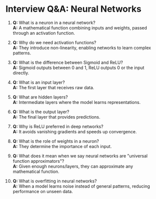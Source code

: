 # Interview Q&A: Neural Networks

1. **Q:** What is a neuron in a neural network?  
   **A:** A mathematical function combining inputs and weights, passed through an activation function.

2. **Q:** Why do we need activation functions?  
   **A:** They introduce non-linearity, enabling networks to learn complex patterns.

3. **Q:** What is the difference between Sigmoid and ReLU?  
   **A:** Sigmoid outputs between 0 and 1, ReLU outputs 0 or the input directly.

4. **Q:** What is an input layer?  
   **A:** The first layer that receives raw data.

5. **Q:** What are hidden layers?  
   **A:** Intermediate layers where the model learns representations.

6. **Q:** What is the output layer?  
   **A:** The final layer that provides predictions.

7. **Q:** Why is ReLU preferred in deep networks?  
   **A:** It avoids vanishing gradients and speeds up convergence.

8. **Q:** What is the role of weights in a neuron?  
   **A:** They determine the importance of each input.

9. **Q:** What does it mean when we say neural networks are "universal function approximators"?  
   **A:** Given enough neurons/layers, they can approximate any mathematical function.

10. **Q:** What is overfitting in neural networks?  
    **A:** When a model learns noise instead of general patterns, reducing performance on unseen data.
